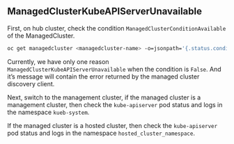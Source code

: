 ## ManagedClusterKubeAPIServerUnavailable

First, on hub cluster, check the condition `ManagedClusterConditionAvailable` of the ManagedCluster.

```bash
oc get managedcluster <managedcluster-name> -o=jsonpath='{.status.conditions[?(@.type=="ManagedClusterConditionAvailable")]}'
```

Currently, we have only one reason `ManagedClusterKubeAPIServerUnavailable` when the condition is `False`. And it’s message will contain the error returned by the managed cluster discovery client.

Next, switch to the management cluster, if the managed cluster is a management cluster, then check the `kube-apiserver` pod status and logs in the namespace `kueb-system`.

If the managed cluster is a hosted cluster, then check the `kube-apiserver` pod status and logs in the namespace `hosted_cluster_namespace`.
